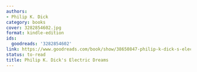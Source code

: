 ```yaml
---
authors:
- Philip K. Dick
category: books
cover: 3282854602.jpg
format: kindle-edition
ids:
  goodreads: '3282854602'
link: https://www.goodreads.com/book/show/38650847-philip-k-dick-s-electric-dreams
status: to-read
title: Philip K. Dick's Electric Dreams
---
```

